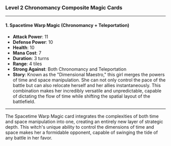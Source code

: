 ### Level 2 Chronomancy Composite Magic Cards

---

#### 1. Spacetime Warp Magic (Chronomancy + Teleportation)

- **Attack Power**: 11
- **Defense Power**: 10
- **Health**: 10
- **Mana Cost**: 7
- **Duration**: 3 turns
- **Range**: 4 tiles
- **Strong Against**: Both Chronomancy and Teleportation
- **Story**: Known as the "Dimensional Maestro," this girl merges the powers of time and space manipulation. She can not only control the pace of the battle but can also relocate herself and her allies instantaneously. This combination makes her incredibly versatile and unpredictable, capable of dictating the flow of time while shifting the spatial layout of the battlefield.

---

The Spacetime Warp Magic card integrates the complexities of both time and space manipulation into one, creating an entirely new layer of strategic depth. This witch's unique ability to control the dimensions of time and space makes her a formidable opponent, capable of swinging the tide of any battle in her favor.